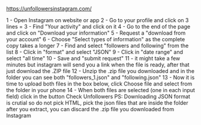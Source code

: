 https://unfollowersinstagram.com/

1 - Open Instagram on website or app
2 - Go to your profile and click on 3 lines =
3 - Find "Your activity" and click on it
4 - Go to the end of the page and click on "Download your information"
5 - Request a "download from your account"
6 - Choose "Select types of information" as the complete copy takes a longer
7 - Find and select "followers and following" from the list
8 - Click in "format" and select "JSON"
9 - Click in "date range" and select "all time"
10 - Save and "submit request"
11 - it might take a few minutes but instagram will send you a link when the file is ready, after that just download the .ZIP file
12 - Unzip the .zip file you downloaded and in the folder you can see both "followers_1.json" and "following.json"
13 - Now it is time to upload both files in the box below, click Choose file and select from the folder in your phone
14 - When both files are selected (one in each input field) click in the button Check Unfollowers
PS: Downloading JSON format is crutial so do not pick HTML, pick the json files that are inside the folder after you extract, you can discard the .zip file you downloaded from Instagram
